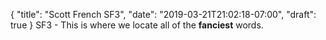 {
  "title": "Scott French SF3",
  "date": "2019-03-21T21:02:18-07:00",
  "draft": true
}
SF3 - This is where we locate all of the **fanciest** words.